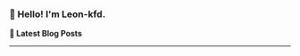 ### 👋 Hello! I'm Leon-kfd.

**📝 Latest Blog Posts**

<!-- BLOG-POST-LIST:START -->
<!-- BLOG-POST-LIST:END -->

-------
